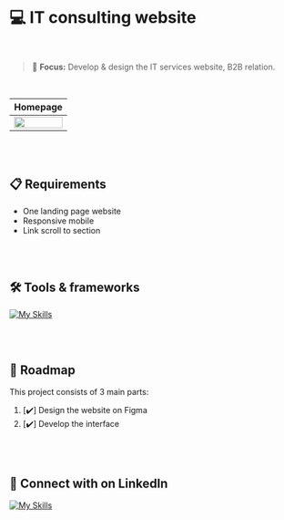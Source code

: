 # 💻 IT consulting website
<br>

> 🎯 **Focus:** Develop & design the IT services website, B2B relation.

<br>

Homepage                     |
:-------------------------:|
<img src="https://github.com/meloryayala/codery-old/assets/79602378/aef67ae2-2fba-4757-bd18-4eef777b724c" width="100%"> |

<br> <br>

## 📋 Requirements

* One landing page website
* Responsive mobile
* Link scroll to section

<br> <br>

## 🛠️ Tools & frameworks

[![My Skills](https://skillicons.dev/icons?i=ts,nextjs,tailwind,git,figma)](https://skillicons.dev)


<br> <br>


## 📅 Roadmap

This project consists of 3 main parts:

1. [✔️] Design the website on Figma
2. [✔️] Develop the interface

<br> <br>

## 🔌 Connect with on LinkedIn

[![My Skills](https://skillicons.dev/icons?i=linkedin)](https://www.linkedin.com/in/melory-ayala/)

<br> <br>

